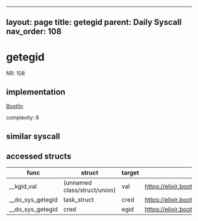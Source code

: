 
---
layout: page
title: getegid
parent: Daily Syscall
nav_order: 108
---
        

# getegid
NR: 108

## implementation
[Bootlin](https://elixir.bootlin.com/linux/v6.14.7/source/kernel/sys.c#L1015)

complexity: 6


## similar syscall


## accessed structs

|func|struct|target|location|has_read|has_write|
|--|--|--|--|--|--|
|__kgid_val|(unnamed class/struct/union)|val|https://elixir.bootlin.com/linux/v6.14.7/source/include/linux/uidgid.h#L33|true|true|
|__do_sys_getegid|task_struct|cred|https://elixir.bootlin.com/linux/v6.14.7/source/kernel/sys.c#L1018|true|true|
|__do_sys_getegid|cred|egid|https://elixir.bootlin.com/linux/v6.14.7/source/kernel/sys.c#L1018|true|true|
